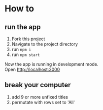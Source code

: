 # How to

## run the app

1.  Fork this project
2.  Navigate to the project directory
3.  run `npm i`
4.  run `npm start`

Now the app is running in development mode.\
Open [http://localhost:3000](http://localhost:3000)

## break your computer

1. add 9 or more unfixed titles
2. permutate with rows set to 'All'
